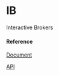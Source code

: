 # IB

Interactive Brokers


#### Reference

[Document](http://interactivebrokers.github.io/tws-api)

[API](https://www.interactivebrokers.com/en/software/api/api.htm)
